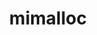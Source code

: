 ---
title: "mimalloc"
layout: cache
categories: [package, develop-2025-02-09]
meta: {"versions": ["2.1.7"], "compilers": ["gcc@=11.4.0", "gcc@=13.2.0"], "oss": ["ubuntu22.04", "ubuntu24.04"], "platforms": ["linux"], "targets": ["neoverse_v2", "x86_64_v3"], "stacks": ["bootstrap-x86_64-linux-gnu", "e4s", "e4s-neoverse-v2", "root"], "num_specs": 3, "num_specs_by_stack": {"root": 3, "e4s-neoverse-v2": 1, "e4s": 1, "bootstrap-x86_64-linux-gnu": 1}}
spec_details: [{"hash": "h7aj34gdpwz6pvcryhi7cv4hf4b222xd", "compiler": "gcc@=11.4.0", "versions": ["2.1.7"], "os": "ubuntu22.04", "platform": "linux", "target": "neoverse_v2", "variants": ["build_system=cmake", "~build_tests", "build_type=Release", "~debug_full", "generator=make", "~ipo", "libs=object,shared,static", "~local_dynamic_tls", "+override", "+padding", "~secure", "~see_asm", "~show_errors", "~skip_collect_on_exit", "~use_cxx", "~xmalloc"], "stacks": ["root", "e4s-neoverse-v2"], "size": "-", "tarball": "https://binaries.spack.io/develop-2025-02-09/build_cache/linux-ubuntu22.04-neoverse_v2/gcc-11.4.0/mimalloc-2.1.7/linux-ubuntu22.04-neoverse_v2-gcc-11.4.0-mimalloc-2.1.7-h7aj34gdpwz6pvcryhi7cv4hf4b222xd.spack"}, {"hash": "323z5svgy7fdeysusxzwycqfpn3rq2im", "compiler": "gcc@=11.4.0", "versions": ["2.1.7"], "os": "ubuntu22.04", "platform": "linux", "target": "x86_64_v3", "variants": ["build_system=cmake", "~build_tests", "build_type=Release", "~debug_full", "generator=make", "~ipo", "libs=object,shared,static", "~local_dynamic_tls", "+override", "+padding", "~secure", "~see_asm", "~show_errors", "~skip_collect_on_exit", "~use_cxx", "~xmalloc"], "stacks": ["root", "e4s"], "size": "-", "tarball": "https://binaries.spack.io/develop-2025-02-09/build_cache/linux-ubuntu22.04-x86_64_v3/gcc-11.4.0/mimalloc-2.1.7/linux-ubuntu22.04-x86_64_v3-gcc-11.4.0-mimalloc-2.1.7-323z5svgy7fdeysusxzwycqfpn3rq2im.spack"}, {"hash": "blwod6hmskivlq73j54dsabnnk2wrr22", "compiler": "gcc@=13.2.0", "versions": ["2.1.7"], "os": "ubuntu24.04", "platform": "linux", "target": "x86_64_v3", "variants": ["build_system=cmake", "~build_tests", "build_type=Release", "~debug_full", "generator=make", "+ipo", "libs=object,shared,static", "~local_dynamic_tls", "~override", "+padding", "~secure", "~see_asm", "~show_errors", "~skip_collect_on_exit", "~use_cxx", "~xmalloc"], "stacks": ["bootstrap-x86_64-linux-gnu", "root"], "size": "-", "tarball": "https://binaries.spack.io/develop-2025-02-09/build_cache/linux-ubuntu24.04-x86_64_v3/gcc-13.2.0/mimalloc-2.1.7/linux-ubuntu24.04-x86_64_v3-gcc-13.2.0-mimalloc-2.1.7-blwod6hmskivlq73j54dsabnnk2wrr22.spack"}]
---
